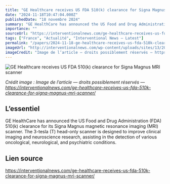 ```yaml
---
title: "GE Healthcare receives US FDA 510(k) clearance for Signa Magnus MRI scanner"
date: "2024-11-18T10:47:04.000Z"
publishedDate: "18 novembre 2024"
summary: "GE HealthCare has announced the US Food and Drug Administration (FDA) 510(k) clearance for its Signa Magnus magnetic resonance imaging (MRI) scanner. The 3-tesla (T) head-only scanner is designed to improve clinical imaging and neuroscience research, assisting in the detection of various oncological, neurological, and psychiatric conditions."
importance: ""
sourceUrl: "https://interventionalnews.com/ge-healthcare-receives-us-fda-510k-clearance-for-signa-magnus-mri-scanner/"
tags: ["France", "Actualité", "Interventional News — Latest"]
permalink: "/papers/2024-11-18-ge-healthcare-receives-us-fda-510k-clearance-for-signa-magnus-mri-scanner"
imageUrl: "http://interventionalnews.com/wp-content/uploads/sites/13/2024/07/GE_HealthCare_logo_2023.svg_.png"
imageCredit: "Image de l’article — droits possiblement réservés — https://interventionalnews.com/ge-healthcare-receives-us-fda-510k-clearance-for-signa-magnus-mri-scanner/"
---
```


![GE Healthcare receives US FDA 510(k) clearance for Signa Magnus MRI scanner](http://interventionalnews.com/wp-content/uploads/sites/13/2024/07/GE_HealthCare_logo_2023.svg_.png)

*Crédit image : Image de l’article — droits possiblement réservés — https://interventionalnews.com/ge-healthcare-receives-us-fda-510k-clearance-for-signa-magnus-mri-scanner/*

## L’essentiel

GE HealthCare has announced the US Food and Drug Administration (FDA) 510(k) clearance for its Signa Magnus magnetic resonance imaging (MRI) scanner. The 3-tesla (T) head-only scanner is designed to improve clinical imaging and neuroscience research, assisting in the detection of various oncological, neurological, and psychiatric conditions.

## Lien source

https://interventionalnews.com/ge-healthcare-receives-us-fda-510k-clearance-for-signa-magnus-mri-scanner/
